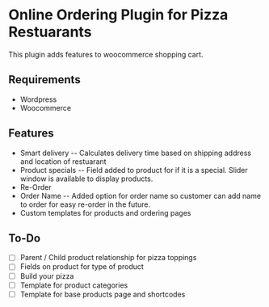 # Online Ordering Plugin for Pizza Restuarants
This plugin adds features to woocommerce shopping cart. 

## Requirements 
- Wordpress 
- Woocommerce

## Features 
- Smart delivery 
-- Calculates delivery time based on shipping address and location of restuarant 
- Product specials 
-- Field added to product for if it is a special. Slider window is available to display products. 
- Re-Order 
- Order Name 
-- Added option for order name so customer can add name to order for easy re-order in the future. 
- Custom templates for products and ordering pages

## To-Do 
- [ ] Parent / Child product relationship for pizza toppings
- [ ] Fields on product for type of product 
- [ ] Build your pizza 
- [ ] Template for product categories
- [ ] Template for base products page and shortcodes 
